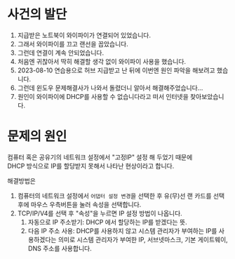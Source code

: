 사건의 발단
=========================

1. 지급받은 노트북이 와이파이가 연결되어 있었습니다.
2. 그래서 와이파이를 끄고 랜선을 꼽았습니다.
3. 그런데 연결이 계속 안되었습니다.
4. 처음엔 귀찮아서 딱히 해결할 생각 없이 와이파이 사용을 했습니다.
5. 2023-08-10 연습용으로 허브 지급받고 난 뒤에 이번엔 원인 파악을 해보려고 했습니다.
6. 그런데 윈도우 문제해결사가 나와서 돌렸더니 알아서 해결해주었습니다...
7. 원인이 와이파이에 DHCP를 사용할 수 없습니다라고 떠서 인터넷을 찾아보았습니다.

문제의 원인
=========================

컴퓨터 혹은 공유기의 네트워크 설정에서 "고정IP" 설정 해 두었기 때문에  
DHCP 방식으로 IP를 할당받지 못해서 나타난 현상이라고 합니다.

해결방법은

1. 컴퓨터의 네트워크 설정에서 `어댑터 설정 변경`을 선택한 후 유(무)선 랜 카드를 선택 후에 마우스 우측버튼을 눌러 속성을 선택합니다.
2. TCP/IP/V4를 선택 후 "속성"을 누르면 IP 설정 방법이 나옵니다.
   1) 자동으로 IP 주소받기: DHCP 에서 할당하는 IP를 받겠다는 뜻.
   2) 다음 IP 주소 사용: DHCP를 사용하지 않고 시스템 관리자가 부여하는 IP를 사용하겠다는 의미로 시스템 관리자가 부여한
      IP, 서브넷마스크, 기본 게이트웨이, DNS 주소를 사용합니다.
